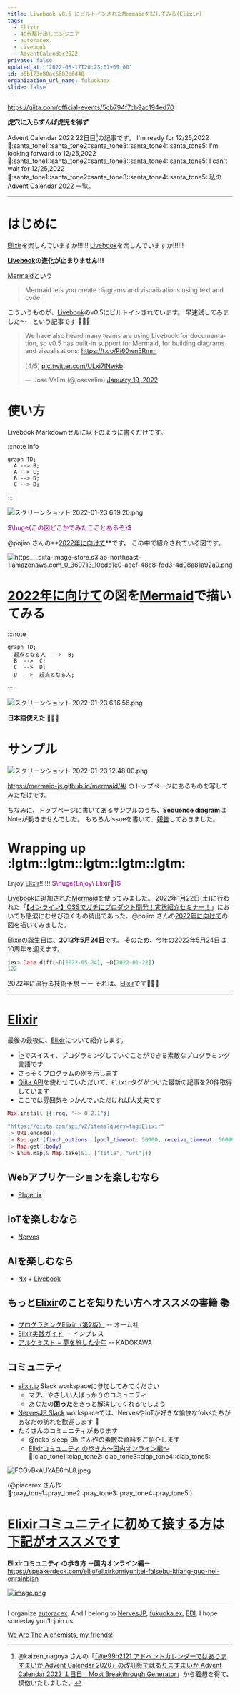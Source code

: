 ```yaml
---
title: Livebook v0.5 にビルトインされたMermaidを試してみる(Elixir)
tags:
  - Elixir
  - 40代駆け出しエンジニア
  - autoracex
  - Livebook
  - AdventCalendar2022
private: false
updated_at: '2022-08-17T20:23:07+09:00'
id: b5b173e80ac5682e6d48
organization_url_name: fukuokaex
slide: false
---
```

https://qiita.com/official-events/5cb794f7cb9ac194ed70

**虎穴に入らずんば虎児を得ず**

Advent Calendar 2022 22日目[^1]の記事です。
I'm ready for 12/25,2022 :santa::santa_tone1::santa_tone2::santa_tone3::santa_tone4::santa_tone5:
I'm looking forward to 12/25,2022 :santa::santa_tone1::santa_tone2::santa_tone3::santa_tone4::santa_tone5:
I can't wait for 12/25,2022 :santa::santa_tone1::santa_tone2::santa_tone3::santa_tone4::santa_tone5:
私の[Advent Calendar 2022 一覧](https://docs.google.com/spreadsheets/d/1HQvFjagQLRPjOYAjDVzWp9S4b8dKixxvvaz_TtbZWto/edit#gid=1723448955)。

[^1]: @kaizen_nagoya さんの「[「@e99h2121 アドベントカレンダーではありますまいか Advent Calendar 2020」の改訂版ではありますまいか Advent Calendar 2022 １日目　Most Breakthrough Generator](https://qiita.com/kaizen_nagoya/items/49ebebee3a0377f3b59b)」から着想を得て、模倣いたしました。 

---

# はじめに

[Elixir](https://elixir-lang.org/)を楽しんでいますか:bangbang::bangbang::bangbang:
[Livebook](https://github.com/livebook-dev/nerves_livebook)を楽しんでいますか:bangbang::bangbang::bangbang:

**[Livebook](https://github.com/livebook-dev/nerves_livebook)の進化が止まりません!!!**

[Mermaid](https://mermaid-js.github.io/mermaid/#/)という

> Mermaid lets you create diagrams and visualizations using text and code.

こういうものが、[Livebook](https://github.com/livebook-dev/nerves_livebook)のv0.5にビルトインされています。
早速試してみました〜　という記事です :rocket::rocket::rocket: 

<blockquote class="twitter-tweet"><p lang="en" dir="ltr">We have also heard many teams are using Livebook for documentation, so v0.5 has built-in support for Mermaid, for building diagrams and visualisations: <a href="https://t.co/Pi60wn5Rmm">https://t.co/Pi60wn5Rmm</a><br><br>[4/5] <a href="https://t.co/ULxi7INwkb">pic.twitter.com/ULxi7INwkb</a></p>&mdash; José Valim (@josevalim) <a href="https://twitter.com/josevalim/status/1483907956102074370?ref_src=twsrc%5Etfw">January 19, 2022</a></blockquote> <script async src="https://platform.twitter.com/widgets.js" charset="utf-8"></script>

# 使い方

Livebook Markdownセルに以下のように書くだけです。

:::note info
```mermaid
graph TD;
  A --> B;
  A --> C;
  B --> D;
  C --> D;
```
:::

![スクリーンショット 2022-01-23 6.19.20.png](https://qiita-image-store.s3.ap-northeast-1.amazonaws.com/0/131808/4b02d9b1-6bc4-66cd-3802-bdd434dd8153.png)


<font color="purple">$\huge{この図どこかでみたこことあるぞ}$</font>

@pojiro さんの**[2022年に向けて](https://qiita.com/pojiro/items/30b6ef01c32882fc7c19#2022%E5%B9%B4%E3%81%AB%E5%90%91%E3%81%91%E3%81%A6)**です。
この中で紹介されている図です。

![https___qiita-image-store.s3.ap-northeast-1.amazonaws.com_0_369713_10edb1e0-aeef-48c8-fdd3-4d08a81a92a0.png](https://qiita-image-store.s3.ap-northeast-1.amazonaws.com/0/131808/8ccca10d-6d4b-2645-b3b9-cad96ef4f4d0.png)

# [2022年に向けて](https://qiita.com/pojiro/items/30b6ef01c32882fc7c19#2022%E5%B9%B4%E3%81%AB%E5%90%91%E3%81%91%E3%81%A6)の図を[Mermaid](https://mermaid-js.github.io/mermaid/#/)で描いてみる

:::note
```mermaid
graph TD;
  起点となる人  -->  B;
  B  -->  C;
  C  -->  D;
  D  -->  起点となる人;
```
:::

![スクリーンショット 2022-01-23 6.16.56.png](https://qiita-image-store.s3.ap-northeast-1.amazonaws.com/0/131808/7b772fc1-8f90-be38-ea19-f0178b0ec2cf.png)

**日本語使えた** :tada::tada::tada: 

# サンプル

![スクリーンショット 2022-01-23 12.48.00.png](https://qiita-image-store.s3.ap-northeast-1.amazonaws.com/0/131808/8aec17c8-9531-2a7f-b985-26c69138e96d.png)

https://mermaid-js.github.io/mermaid/#/
のトップページにあるものを写してみただけです。

ちなみに、トップページに書いてあるサンプルのうち、**Sequence diagram**はNoteが動きませんでした。
もちろんIssueを書いて、[報告](https://github.com/livebook-dev/livebook/issues/923)しておきました。

# Wrapping up :lgtm::lgtm::lgtm::lgtm::lgtm:

Enjoy [Elixir](https://elixir-lang.org/):bangbang::bangbang::bangbang:
<font color="purple">$\huge{Enjoy\ Elixir🚀}$</font>

[Livebook](https://github.com/livebook-dev/nerves_livebook)に追加された[Mermaid](https://mermaid-js.github.io/mermaid/#/)を使ってみました。
2022年1月22日(土)に行われた「[【オンライン】OSSでガチにプロダクト開発！実状紹介セミナー！](https://algyan.connpass.com/event/232035/)」においても感涙にむせび泣くもの続出であった、@pojiro さんの[2022年に向けて](https://qiita.com/pojiro/items/30b6ef01c32882fc7c19#2022%E5%B9%B4%E3%81%AB%E5%90%91%E3%81%91%E3%81%A6)の図を描いてみました。

[Elixir](https://elixir-lang.org/)の誕生日は、**2012年5月24日**です。
そのため、今年の2022年5月24日は10周年を迎えます。

```elixir
iex> Date.diff(~D[2022-05-24], ~D[2022-01-22])
122
```


2022年に流行る技術予想 ーー それは、[Elixir](https://elixir-lang.org/)です:rocket::rocket::rocket:

---


# [Elixir](https://elixir-lang.org/)

最後の最後に、[Elixir](https://elixir-lang.org/)について紹介します。

- [|>](https://hexdocs.pm/elixir/Kernel.html#%7C%3E/2)でスイスイ、プログラミングしていくことができる素敵なプログラミング言語です
- さっそくプログラムの例を示します
- [Qiita API](https://qiita.com/api/v2/docs)を使わせていただいて、`Elixir`タグがついた最新の記事を20件取得しています
- ここでは雰囲気をつかんでいただければ大丈夫です

```elixir
Mix.install [{:req, "~> 0.2.1"}]

"https://qiita.com/api/v2/items?query=tag:Elixir"
|> URI.encode()
|> Req.get!(finch_options: [pool_timeout: 50000, receive_timeout: 50000])
|> Map.get(:body)
|> Enum.map(& Map.take(&1, ["title", "url"]))

```

## Webアプリケーションを楽しむなら
- [Phoenix](https://www.phoenixframework.org/)

## IoTを楽しむなら
- [Nerves](https://www.nerves-project.org/)

## AIを楽しむなら
- [Nx](https://github.com/elixir-nx/nx) + [Livebook](https://github.com/livebook-dev/livebook)

## もっと[Elixir](https://elixir-lang.org/)のことを知りたい方へオススメの書籍 :books: 
- [プログラミングElixir（第2版）](https://www.ohmsha.co.jp/book/9784274226373/) -- オーム社
- [Elixir実践ガイド](https://book.impress.co.jp/books/1120101021) -- インプレス
- [アルケミスト − 夢を旅した少年](https://www.kadokawa.co.jp/product/199999275001/) -- KADOKAWA

## コミュニティ
- [elixir.jp](https://join.slack.com/t/elixirjp/shared_invite/zt-ae8m5bad-WW69GH1w4iuafm1tKNgd~w) Slack workspaceに参加してみてください
    - マヂ、やさしい人ばっかりのコミュニティ
    - あなたの**困った**をきっと解決してくれるでしょう
- [NervesJP Slack](https://join.slack.com/t/nerves-jp/shared_invite/zt-9vteokip-iVAqi8TkT0ID_uK9dSqVHA) workspaceでは、NervesやIoTが好きな愉快なfolksたちがあなたの訪れを歓迎します :tada:
- たくさんのコミュニティがあります
    - @nako_sleep_9h さん作の素敵な資料をご紹介します
    - [Elixirコミュニティ の歩き方〜国内オンライン編〜](https://speakerdeck.com/elijo/elixirkomiyunitei-falsebu-kifang-guo-nei-onrainbian) :clap::clap_tone1::clap_tone2::clap_tone3::clap_tone4::clap_tone5:

![FCOvBkAUYAE6mL8.jpeg](https://qiita-image-store.s3.ap-northeast-1.amazonaws.com/0/131808/a277d0ea-2780-d9a3-4062-66d38b175125.jpeg)

(@piacerex さん作 :pray::pray_tone1::pray_tone2::pray_tone3::pray_tone4::pray_tone5:)



# <u><b>Elixirコミュニティに初めて接する方は下記がオススメです</b></u>

**Elixirコミュニティ の歩き方 －国内オンライン編－**<br>
https://speakerdeck.com/elijo/elixirkomiyunitei-falsebu-kifang-guo-nei-onrainbian

[![image.png](https://qiita-image-store.s3.ap-northeast-1.amazonaws.com/0/155423/f891b7ad-d2c4-3303-915b-f831069e28a4.png)](https://speakerdeck.com/elijo/elixirkomiyunitei-falsebu-kifang-guo-nei-onrainbian)


---

I organize [autoracex](https://autoracex.connpass.com/).
And I belong to [NervesJP](https://nerves-jp.connpass.com/), [fukuoka.ex](https://fukuokaex.connpass.com/), [EDI](https://fukuokaex.connpass.com/).
I hope someday you'll join us.

[We Are The Alchemists, my friends!](https://www.youtube.com/watch?v=04854XqcfCY)
